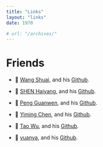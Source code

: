 ```yaml
---
title: "Links"
layout: "links"
date: 1970

# url: "/archives/"
---
```


# Friends

- 🐳 [Wang Shuai](https://wangsssssss.github.io/), and his [Github](https://github.com/WANGSSSSSSS).

- 🐳 [SHEN Haiyang](https://hiyoungshen.github.io/), and his [Github](https://github.com/hiyoungshen/).

- 🐳 [Peng Guanwen](https://blog.pg999w.top/), and his [Github](https://github.com/peng1999).
 
- 🐳 [Yiming Chen](https://yiming-chen-cs.github.io/), and his [Github](https://github.com/yiming-chen-cs).

- 🐳 [Tao Wu](https://yiming-chen-cs.github.io/), and his [Github](https://github.com/WuTao-CS).

- 🐳 [yuanya](https://yuanyaaa.github.io/), and his [Github](https://github.com/yuanyaaa).
